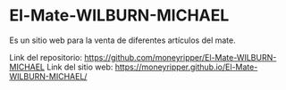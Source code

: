 # El-Mate-WILBURN-MICHAEL

Es un sitio web para la venta de diferentes artículos del mate.

Link del repositorio: 
    https://github.com/moneyripper/El-Mate-WILBURN-MICHAEL
Link del sitio web:
    https://moneyripper.github.io/El-Mate-WILBURN-MICHAEL/
